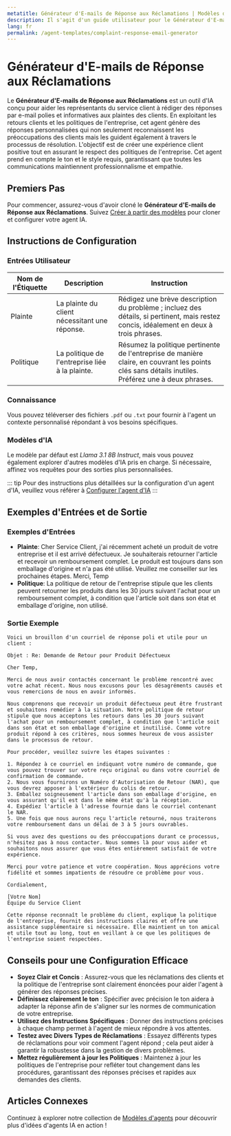 ```yaml
---
metatitle: Générateur d'E-mails de Réponse aux Réclamations | Modèles d'Agents | Guide de l'Utilisateur FabriXAI
description: Il s'agit d'un guide utilisateur pour le Générateur d'E-mails de Réponse aux Réclamations, conçu pour aider les entreprises à rédiger des réponses polies et efficaces aux plaintes des clients.
lang: fr
permalink: /agent-templates/complaint-response-email-generator
---
```


# Générateur d'E-mails de Réponse aux Réclamations

Le **Générateur d'E-mails de Réponse aux Réclamations** est un outil d'IA conçu pour aider les représentants du service client à rédiger des réponses par e-mail polies et informatives aux plaintes des clients. En exploitant les retours clients et les politiques de l'entreprise, cet agent génère des réponses personnalisées qui non seulement reconnaissent les préoccupations des clients mais les guident également à travers le processus de résolution. L'objectif est de créer une expérience client positive tout en assurant le respect des politiques de l'entreprise. Cet agent prend en compte le ton et le style requis, garantissant que toutes les communications maintiennent professionnalisme et empathie.

## Premiers Pas

Pour commencer, assurez-vous d'avoir cloné le **Générateur d'E-mails de Réponse aux Réclamations**. Suivez [Créer à partir des modèles](/fr/create-from-templates/) pour cloner et configurer votre agent IA.

## Instructions de Configuration

### Entrées Utilisateur

| Nom de l'Étiquette | Description                                            | Instruction                                                                                                                      |
| ------------------- | ------------------------------------------------------ | -------------------------------------------------------------------------------------------------------------------------------- |
| Plainte            | La plainte du client nécessitant une réponse.         | Rédigez une brève description du problème ; incluez des détails, si pertinent, mais restez concis, idéalement en deux à trois phrases. |
| Politique           | La politique de l'entreprise liée à la plainte.       | Résumez la politique pertinente de l'entreprise de manière claire, en couvrant les points clés sans détails inutiles. Préférez une à deux phrases. |

### Connaissance

Vous pouvez téléverser des fichiers `.pdf` ou `.txt` pour fournir à l'agent un contexte personnalisé répondant à vos besoins spécifiques.

### Modèles d'IA

Le modèle par défaut est *Llama 3.1 8B Instruct*, mais vous pouvez également explorer d'autres modèles d'IA pris en charge. Si nécessaire, affinez vos requêtes pour des sorties plus personnalisées.

::: tip
Pour des instructions plus détaillées sur la configuration d'un agent d'IA, veuillez vous référer à [Configurer l'agent d'IA](/fr/configurer-ai-agent/)
:::

## Exemples d'Entrées et de Sortie

### Exemples d'Entrées

- **Plainte**: Cher Service Client, j'ai récemment acheté un produit de votre entreprise et il est arrivé défectueux. Je souhaiterais retourner l'article et recevoir un remboursement complet. Le produit est toujours dans son emballage d'origine et n'a pas été utilisé. Veuillez me conseiller sur les prochaines étapes. Merci, Temp
- **Politique**: La politique de retour de l'entreprise stipule que les clients peuvent retourner les produits dans les 30 jours suivant l'achat pour un remboursement complet, à condition que l'article soit dans son état et emballage d'origine, non utilisé.

### Sortie Exemple

```
Voici un brouillon d'un courriel de réponse poli et utile pour un client :

Objet : Re: Demande de Retour pour Produit Défectueux

Cher Temp,

Merci de nous avoir contactés concernant le problème rencontré avec votre achat récent. Nous nous excusons pour les désagréments causés et vous remercions de nous en avoir informés.

Nous comprenons que recevoir un produit défectueux peut être frustrant et souhaitons remédier à la situation. Notre politique de retour stipule que nous acceptons les retours dans les 30 jours suivant l'achat pour un remboursement complet, à condition que l'article soit dans son état et son emballage d'origine et inutilisé. Comme votre produit répond à ces critères, nous sommes heureux de vous assister dans le processus de retour.

Pour procéder, veuillez suivre les étapes suivantes :

1. Répondez à ce courriel en indiquant votre numéro de commande, que vous pouvez trouver sur votre reçu original ou dans votre courriel de confirmation de commande.
2. Nous vous fournirons un Numéro d'Autorisation de Retour (NAR), que vous devrez apposer à l'extérieur du colis de retour.
3. Emballez soigneusement l'article dans son emballage d'origine, en vous assurant qu'il est dans le même état qu'à la réception.
4. Expédiez l'article à l'adresse fournie dans le courriel contenant le NAR.
5. Une fois que nous aurons reçu l'article retourné, nous traiterons votre remboursement dans un délai de 3 à 5 jours ouvrables.

Si vous avez des questions ou des préoccupations durant ce processus, n'hésitez pas à nous contacter. Nous sommes là pour vous aider et souhaitons nous assurer que vous êtes entièrement satisfait de votre expérience.

Merci pour votre patience et votre coopération. Nous apprécions votre fidélité et sommes impatients de résoudre ce problème pour vous.

Cordialement,

[Votre Nom]
Équipe du Service Client

Cette réponse reconnaît le problème du client, explique la politique de l'entreprise, fournit des instructions claires et offre une assistance supplémentaire si nécessaire. Elle maintient un ton amical et utile tout au long, tout en veillant à ce que les politiques de l'entreprise soient respectées.
```

## Conseils pour une Configuration Efficace

- **Soyez Clair et Concis** : Assurez-vous que les réclamations des clients et la politique de l'entreprise sont clairement énoncées pour aider l'agent à générer des réponses précises.
- **Définissez clairement le ton** : Spécifier avec précision le ton aidera à adapter la réponse afin de s'aligner sur les normes de communication de votre entreprise.
- **Utilisez des Instructions Spécifiques** : Donner des instructions précises à chaque champ permet à l'agent de mieux répondre à vos attentes.
- **Testez avec Divers Types de Réclamations** : Essayez différents types de réclamations pour voir comment l'agent répond ; cela peut aider à garantir la robustesse dans la gestion de divers problèmes.
- **Mettez régulièrement à jour les Politiques** : Maintenez à jour les politiques de l'entreprise pour refléter tout changement dans les procédures, garantissant des réponses précises et rapides aux demandes des clients.

## Articles Connexes
Continuez à explorer notre collection de [Modèles d'agents](/fr/agent-templates/) pour découvrir plus d'idées d'agents IA en action !